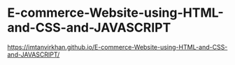 # E-commerce-Website-using-HTML-and-CSS-and-JAVASCRIPT
 https://imtanvirkhan.github.io/E-commerce-Website-using-HTML-and-CSS-and-JAVASCRIPT/
